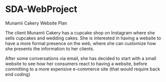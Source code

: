 # SDA-WebProject

Munamii Cakery Website Plan

The client Munamii Cakery has a cupcake shop on Instagram where she sells cupcakes and wedding cakes. She is interested in having a website to have a more formal presence on the web, where she can customize how she presents the information to her clients.

After some conversations via email, she has decided to start with a small website to see how her consumers react to having a website, before committing to a more expensive e-commerce site (that would require back end coding)
